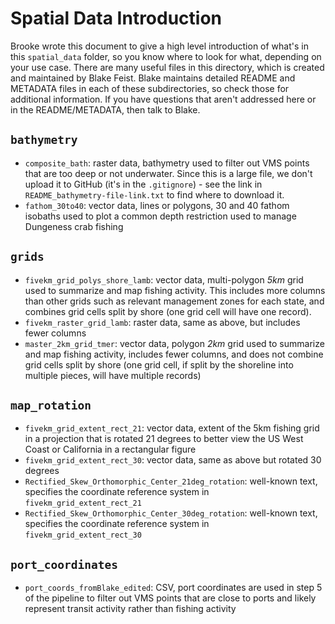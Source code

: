 # Spatial Data Introduction

Brooke wrote this document to give a high level introduction of what's in this `spatial_data` folder, so you know where to look for what, depending on your use case.
There are many useful files in this directory, which is created and maintained by Blake Feist.
Blake maintains detailed README and METADATA files in each of these subdirectories, so check those for additional information.
If you have questions that aren't addressed here or in the README/METADATA, then talk to Blake.

## `bathymetry`

* `composite_bath`: raster data, bathymetry used to filter out VMS points that are too deep or not underwater. Since this is a large file, we don't upload it to GitHub (it's in the `.gitignore`) - see the link in `README_bathymetry-file-link.txt` to find where to download it.
* `fathom_30to40`: vector data, lines or polygons, 30 and 40 fathom isobaths used to plot a common depth restriction used to manage Dungeness crab fishing

## `grids`

* `fivekm_grid_polys_shore_lamb`: vector data, multi-polygon *5km* grid used to summarize and map fishing activity. This includes more columns than other grids such as relevant management zones for each state, and combines grid cells split by shore (one grid cell will have one record).
* `fivekm_raster_grid_lamb`: raster data, same as above, but includes fewer columns
* `master_2km_grid_tmer`: vector data, polygon *2km* grid used to summarize and map fishing activity, includes fewer columns, and does not combine grid cells split by shore (one grid cell, if split by the shoreline into multiple pieces, will have multiple records)

## `map_rotation`
* `fivekm_grid_extent_rect_21`: vector data, extent of the 5km fishing grid in a projection that is rotated 21 degrees to better view the US West Coast or California in a rectangular figure
* `fivekm_grid_extent_rect_30`: vector data, same as above but rotated 30 degrees
* `Rectified_Skew_Orthomorphic_Center_21deg_rotation`: well-known text, specifies the coordinate reference system in `fivekm_grid_extent_rect_21`
* `Rectified_Skew_Orthomorphic_Center_30deg_rotation`: well-known text, specifies the coordinate reference system in `fivekm_grid_extent_rect_30`

## `port_coordinates`
* `port_coords_fromBlake_edited`: CSV, port coordinates are used in step 5 of the pipeline to filter out VMS points that are close to ports and likely represent transit activity rather than fishing activity